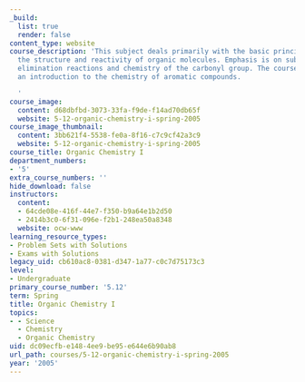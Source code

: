 ```yaml
---
_build:
  list: true
  render: false
content_type: website
course_description: 'This subject deals primarily with the basic principles to understand
  the structure and reactivity of organic molecules. Emphasis is on substitution and
  elimination reactions and chemistry of the carbonyl group. The course also provides
  an introduction to the chemistry of aromatic compounds.

  '
course_image:
  content: d68dbfbd-3073-33fa-f9de-f14ad70db65f
  website: 5-12-organic-chemistry-i-spring-2005
course_image_thumbnail:
  content: 3bb621f4-5538-fe0a-8f16-c7c9cf42a3c9
  website: 5-12-organic-chemistry-i-spring-2005
course_title: Organic Chemistry I
department_numbers:
- '5'
extra_course_numbers: ''
hide_download: false
instructors:
  content:
  - 64cde08e-416f-44e7-f350-b9a64e1b2d50
  - 2414b3c0-6f31-096e-f2b1-248ea50a8348
  website: ocw-www
learning_resource_types:
- Problem Sets with Solutions
- Exams with Solutions
legacy_uid: cb610ac8-0381-d347-1a77-c0c7d75173c3
level:
- Undergraduate
primary_course_number: '5.12'
term: Spring
title: Organic Chemistry I
topics:
- - Science
  - Chemistry
  - Organic Chemistry
uid: dc09ecfb-e148-4ee9-be95-e644e6b90ab8
url_path: courses/5-12-organic-chemistry-i-spring-2005
year: '2005'
---
```

